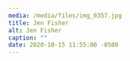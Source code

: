 ```yaml
---
media: /media/files/img_0357.jpg
title: Jen Fisher
alt: Jen Fisher
caption: ""
date: 2020-10-15 11:55:00 -0500
---
```

